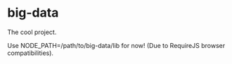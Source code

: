 big-data
========

The cool project.

Use NODE_PATH=/path/to/big-data/lib for now! (Due to RequireJS browser compatibilities).
